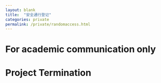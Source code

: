 ```yaml
---
layout: blank
title:  "安全通行登记"
categories: private
permalink: /private/randomaccess.html
---
```



# For academic communication only
#  Project Termination